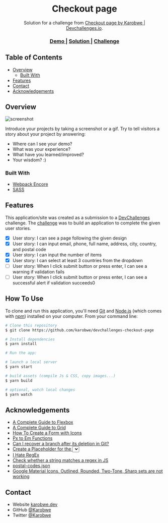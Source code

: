 <!-- Please update value in the {}  -->

<h1 align="center">Checkout page</h1>

<div align="center">
   Solution for a challenge from  <a href="http://devchallenges.io" target="_blank">Checkout page by Karobwe | Devchallenges.io</a>.
</div>

<div align="center">
  <h3>
    <a href="https://hopeful-austin-36237a.netlify.app">
      Demo
    </a>
    <span> | </span>
    <a href="https://github.com/Karobwe/devchallenges-checkout-page.git">
      Solution
    </a>
    <span> | </span>
    <a href="https://devchallenges.io/challenges/0J1NxxGhOUYVqihwegfO">
      Challenge
    </a>
  </h3>
</div>

<!-- TABLE OF CONTENTS -->

## Table of Contents

- [Overview](#overview)
  - [Built With](#built-with)
- [Features](#features)
- [Contact](#contact)
- [Acknowledgements](#acknowledgements)

<!-- OVERVIEW -->

## Overview

![screenshot](https://user-images.githubusercontent.com/16707738/92399059-5716eb00-f132-11ea-8b14-bcacdc8ec97b.png)

Introduce your projects by taking a screenshot or a gif. Try to tell visitors a story about your project by answering:

- Where can I see your demo?
- What was your experience?
- What have you learned/improved?
- Your wisdom? :)

### Built With

<!-- This section should list any major frameworks that you built your project using. Here are a few examples.-->

- [Webpack Encore](https://symfony.com/doc/current/frontend.html)
- [SASS](https://sass-lang.com/)

## Features

<!-- List the features of your application or follow the template. Don't share the figma file here :) -->

This application/site was created as a submission to a [DevChallenges](https://devchallenges.io/challenges) challenge. The [challenge](https://devchallenges.io/challenges/0J1NxxGhOUYVqihwegfO) was to build an application to complete the given user stories.

- [x] User story: I can see a page following the given design
- [x] User story: I can input email, phone, full name, address, city, country, and postal code
- [x] User story: I can input the number of items
- [x] User story: I can select at least 3 countries from the dropdown
- [ ] User story: When I click submit button or press enter, I can see a warning if validation fails
- [ ] User story: When I click submit button or press enter, I can see a successful alert if validation succeeds0

## How To Use

To clone and run this application, you'll need [Git](https://git-scm.com) and [Node.js](https://nodejs.org/en/download/) (which comes with [npm](http://npmjs.com)) installed on your computer. From your command line:

```bash
# Clone this repository
$ git clone https://github.com/karobwe/devchallenges-checkout-page

# Install dependencies
$ yarn install

# Run the app:

# launch a local server
$ yarn start

# build assets (compile Js & CSS, copy images...)
$ yarn build

# optional, watch local changes
$ yarn watch
```

## Acknowledgements

<!-- This section should list any articles or add-ons/plugins that helps you to complete the project. This is optional but it will help you in the future. For exmpale -->

- [A Complete Guide to Flexbox](https://css-tricks.com/snippets/css/a-guide-to-flexbox/)
- [A Complete Guide to Grid](https://css-tricks.com/snippets/css/complete-guide-grid/)
- [How To Create a Form with Icons](https://www.w3schools.com/howto/howto_css_form_icon.asp)
- [Px to Em Functions](https://css-tricks.com/snippets/sass/px-to-em-functions/)
- [Can I recover a branch after its deletion in Git?](https://stackoverflow.com/a/3640806/7058317)
- [Create a Placeholder for the <select> Box with HTML5](https://www.w3docs.com/snippets/css/how-to-create-a-placeholder-for-an-html5-select-box-by-using-only-html-and-css.html)
- [I Hate RegEx](https://ihateregex.io/)
- [Check whether a string matches a regex in JS](https://stackoverflow.com/questions/6603015/check-whether-a-string-matches-a-regex-in-js)
- [postal-codes.json](https://gist.github.com/jamesbar2/1c677c22df8f21e869cca7e439fc3f5b)
- [Google Material Icons, Outlined, Rounded, Two-Tone, Sharp sets are not working](https://stackoverflow.com/questions/50271364/google-material-icons-outlined-rounded-two-tone-sharp-sets-are-not-working)

## Contact

- Website [karobwe.dev](https://karobwe.dev)
- GitHub [@Karobwe](https://github.com/Karobwe)
- Twitter [@Karobwe](https://twitter.com/Karobwe)
